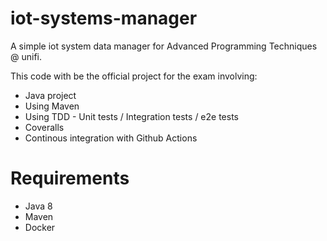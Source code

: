 # iot-systems-manager
A simple iot system data manager for Advanced Programming Techniques @ unifi.

This code with be the official project for the exam involving:
- Java project
- Using Maven
- Using TDD - Unit tests / Integration tests / e2e tests
- Coveralls
- Continous integration with Github Actions

# Requirements

- Java 8
- Maven
- Docker
